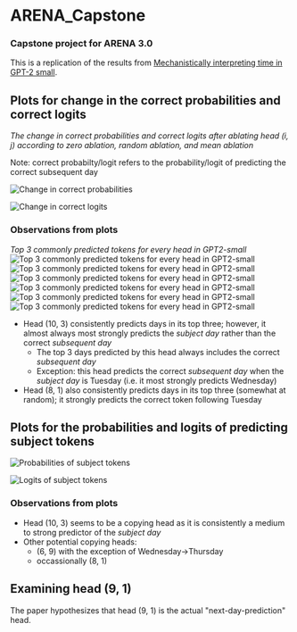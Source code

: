 # ARENA_Capstone
### Capstone project for ARENA 3.0

This is a replication of the results from [Mechanistically interpreting time in GPT-2 small](https://www.lesswrong.com/posts/6tHNM2s6SWzFHv3Wo/mechanistically-interpreting-time-in-gpt-2-small).


## Plots for change in the correct probabilities and correct logits
*The change in correct probabilities and correct logits after ablating head (i, j) according to zero ablation, random ablation, and mean ablation*

Note: correct probabilty/logit refers to the probability/logit of predicting the correct subsequent day 

![Change in correct probabilities](./temporal_rep/imgs/ChangeProbs.png "Probabilities")

![Change in correct logits](./temporal_rep/imgs/ChangeLogits.png "Logits")

### Observations from plots
*Top 3 commonly predicted tokens for every head in GPT2-small*
![Top 3 commonly predicted tokens for every head in GPT2-small](./temporal_rep/imgs/MT.png "Monday --> Tuesday prediction")
![Top 3 commonly predicted tokens for every head in GPT2-small](./temporal_rep/imgs/TW.png "Tueday --> Wednesday prediction")
![Top 3 commonly predicted tokens for every head in GPT2-small](./temporal_rep/imgs/WTh.png "Wednesday --> Thursday prediction")
![Top 3 commonly predicted tokens for every head in GPT2-small](./temporal_rep/imgs/ThF.png "Thursday --> Friday prediction")
![Top 3 commonly predicted tokens for every head in GPT2-small](./temporal_rep/imgs/FS.png "Friday --> Saturday prediction")
![Top 3 commonly predicted tokens for every head in GPT2-small](./temporal_rep/imgs/SSu.png "Saturday --> Sunday prediction")

- Head (10, 3) consistently predicts days in its top three; however, it almost always most strongly predicts the *subject day* rather than the correct *subsequent day*
    - The top 3 days predicted by this head always includes the correct *subsequent day*
    - Exception: this head predicts the correct *subsequent day* when the *subject day* is Tuesday (i.e. it most strongly predicts Wednesday)
- Head (8, 1) also consistently predicts days in its top three (somewhat at random); it strongly predicts the correct token following Tuesday


## Plots for the probabilities and logits of predicting subject tokens

![Probabilities of subject tokens](./temporal_rep/imgs/SubjectProbs.png "Probabilities")

![Logits of subject tokens](./temporal_rep/imgs/SubjectLogits.png "Logits")

### Observations from plots
- Head (10, 3) seems to be a copying head as it is consistently a medium to strong predictor of the *subject day*
- Other potential copying heads: 
    - (6, 9) with the exception of Wednesday->Thursday
    - occassionally (8, 1)

## Examining head (9, 1)
The paper hypothesizes that head (9, 1) is the actual "next-day-prediction" head.
